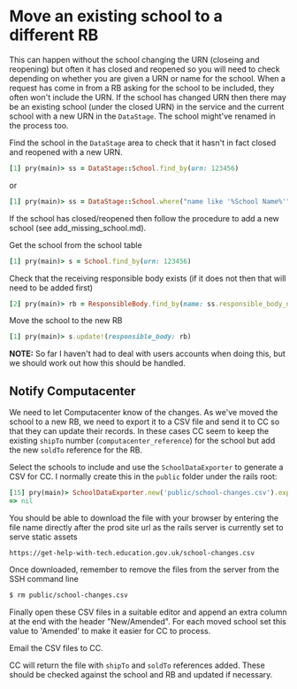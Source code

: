 # Move an existing school to a different RB

This can happen without the school changing the URN (closeing and reopening) but often it has closed and reopened so you will need to check depending on whether you are given a URN or name for the school. When a request has come in from a RB asking for the school to be included, they often won't include the URN.  If the school has changed URN then there may be an existing school (under the closed URN) in the service and the current school with a new URN in the `DataStage`. The school might've renamed in the process too.

Find the school in the `DataStage` area to check that it hasn't in fact closed and reopened with a new URN.

```ruby
[1] pry(main)> ss = DataStage::School.find_by(urn: 123456)
```

or

```ruby
[1] pry(main)> ss = DataStage::School.where("name like '%School Name%'")
```

If the school has closed/reopened then follow the procedure to add a new school (see add_missing_school.md).



Get the school from the school table

```ruby
[1] pry(main)> s = School.find_by(urn: 123456)
```

Check that the receiving responsible body exists (if it does not then that will need to be added first)

```ruby
[2] pry(main)> rb = ResponsibleBody.find_by(name: ss.responsible_body_name)
```

Move the school to the new RB

```ruby
[1] pry(main)> s.update!(responsible_body: rb)
```



__NOTE:__ So far I haven't had to deal with users accounts when doing this, but we should work out how this should be handled. 



## Notify Computacenter

We need to let Computacenter know of the changes.  As we've moved the school to a new RB, we need to export it to a CSV file and send it to CC so that they can update their records.  In these cases CC seem to keep the existing `shipTo` number (`computacenter_reference`) for the school but add the new `soldTo` reference for the RB. 

Select the schools to include and use the `SchoolDataExporter` to generate a CSV for CC.  I normally create this in the `public` folder under the rails root:

```ruby
[15] pry(main)> SchoolDataExporter.new('public/school-changes.csv').export_schools(School.where(urn: [147860,138156]))
=> nil
```
You should be able to download the file with your browser by entering the file name directly after the prod site url as the rails server is currently set to serve static assets

```
https://get-help-with-tech.education.gov.uk/school-changes.csv
```

Once downloaded, remember to remove the files from the server from the SSH command line

```bash
$ rm public/school-changes.csv
```

Finally open these CSV files in a suitable editor and append an extra column at the end with the header "New/Amended".  For each moved school set this value to 'Amended' to make it easier for CC to process.

Email the CSV files to  CC.

CC will return the file with `shipTo` and `soldTo` references added. These should be checked against the school and RB and updated if necessary.

